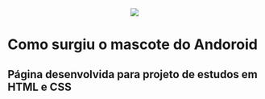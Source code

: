 <div align=center>
  <img src='https://github.com/user-attachments/assets/9863ea62-82f9-4d13-b63f-25a890f53018'>
</div>

# Como surgiu o mascote do Andoroid
## Página desenvolvida para projeto de estudos em HTML e CSS

